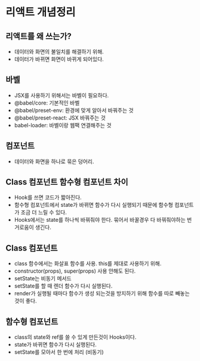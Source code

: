 # 리액트 개념정리

## 리액트를 왜 쓰는가?

- 데이터와 화면의 불일치를 해결하기 위해.
- 데이터가 바뀌면 화면이 바뀌게 되어있다.

## 바벨

- JSX를 사용하기 위해서는 바벨이 필요하다.
- @babel/core: 기본적인 바벨
- @babel/preset-env: 환경에 맞게 알아서 바꿔주는 것
- @babel/preset-react: JSX 바꿔주는 것
- babel-loader: 바벨이랑 웹팩 연결해주는 것

## 컴포넌트

- 데이터와 화면을 하나로 묶은 덩어리.

## Class 컴포넌트 함수형 컴포넌트 차이

- Hook를 쓰면 코드가 짧아진다.
- 함수형 컴포넌트에서 state가 바뀌면 함수가 다시 실행되기 때문에 함수형 컴포넌트가 조금 더 느릴 수 있다.
- Hooks에서는 state를 하나씩 바꿔줘야 한다. 묶어서 바꿀경우 다 바꿔줘야하는 번거로움이 생긴다.

## Class 컴포넌트

- class 함수에서는 화살표 함수를 사용. this를 제대로 사용하기 위해.
- constructor(props), super(props) 사용 안해도 된다.
- setState는 비동기 메서드
- setState를 할 때 렌더 함수가 다시 실행된다.
- render가 실행될 때마다 함수가 생성 되는것을 방지하기 위해 함수를 따로 빼놓는 것이 좋다.

## 함수형 컴포넌트

- class의 state와 ref를 쓸 수 있게 만든것이 Hooks이다.
- state가 바뀌면 함수가 다시 실행된다.
- setState를 모아서 한 번에 처리 (비동기)
